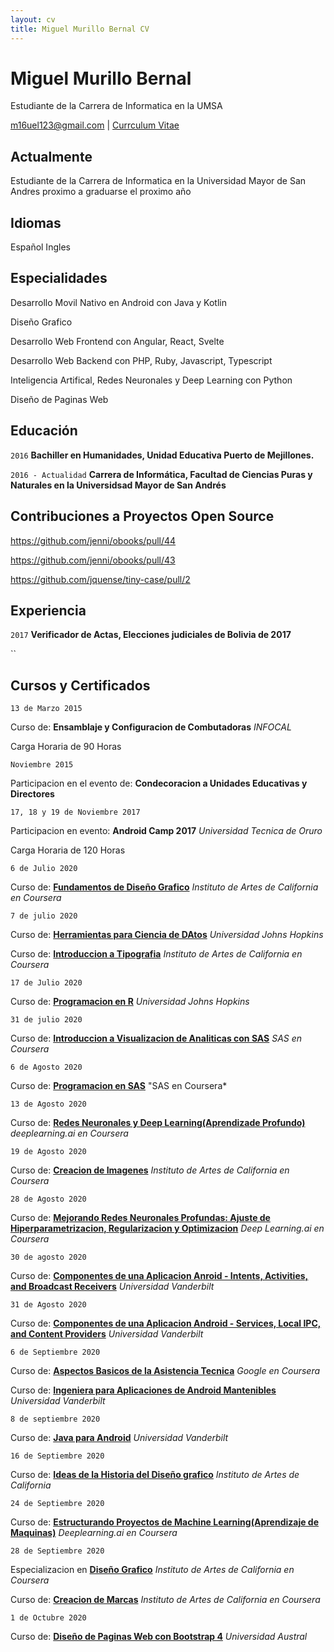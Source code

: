 ```yaml
---
layout: cv
title: Miguel Murillo Bernal CV
---
```

# Miguel Murillo Bernal

Estudiante de la Carrera de Informatica en la UMSA

<div id="webaddress">
<a href="m16uel123@gmail.com">m16uel123@gmail.com</a>
| <a href="https://m1gueldev.github.io/curriculum_vitae/">Currculum Vitae</a>
</div>


## Actualmente

Estudiante de la Carrera de Informatica en la Universidad Mayor de San Andres proximo a graduarse el proximo año

## Idiomas

Español
Ingles

## Especialidades

Desarrollo Movil Nativo en Android con Java y Kotlin

Diseño Grafico

Desarrollo Web Frontend con Angular, React, Svelte

Desarrollo Web Backend con PHP, Ruby, Javascript, Typescript

Inteligencia Artifical, Redes Neuronales y Deep Learning con Python

Diseño de Paginas Web

## Educación

`2016`
__Bachiller en Humanidades, Unidad Educativa Puerto de Mejillones.__

`2016 - Actualidad`
__Carrera de Informática, Facultad de Ciencias Puras y Naturales en la Universidsad Mayor de San Andrés__

## Contribuciones a Proyectos Open Source

https://github.com/jenni/obooks/pull/44

https://github.com/jenni/obooks/pull/43

https://github.com/jquense/tiny-case/pull/2

## Experiencia

`2017`
__Verificador de Actas, Elecciones judiciales de Bolivia de 2017__

``

## Cursos y Certificados

`13 de Marzo 2015`

Curso de: __Ensamblaje y Configuracion de Combutadoras__ *INFOCAL*

Carga Horaria de 90 Horas

`Noviembre 2015`

Participacion en el evento de: __Condecoracion a Unidades  Educativas y Directores__

`17, 18 y 19 de Noviembre 2017`

Participacion en evento:  __Android Camp 2017__ *Universidad Tecnica de Oruro*

Carga Horaria de 120 Horas

`6 de Julio 2020`

Curso de: [__Fundamentos de Diseño Grafico__](https://coursera.org/share/22edf193349ddcf45891d04a6fa3359b) *Instituto de Artes de California en Coursera*

`7 de julio 2020`

Curso de: [__Herramientas para Ciencia de DAtos__](https://coursera.org/share/882a5cceda4750f6290f1bc5c0672a91)  *Universidad Johns Hopkins*

Curso de: [__Introduccion a Tipografia__](https://coursera.org/share/dc2ed50bf37bc5603aede9bf51c1b60e) *Instituto de Artes de California en Coursera*

`17 de Julio 2020`

Curso de: [__Programacion en R__](https://coursera.org/share/d02c91698f11a0461bc1d4b39a559674) *Universidad Johns Hopkins*

`31 de julio 2020`

Curso de: [__Introduccion a Visualizacion de Analiticas con SAS__](https://coursera.org/share/fa0c55cb45c82f6b763bfe83c1c6b749) *SAS en Coursera*

`6 de Agosto 2020`

Curso de: [__Programacion en SAS__](https://coursera.org/share/54a8c9d4c4cbd5876a0bda08d2697493) "SAS en Coursera*

`13 de Agosto 2020`

Curso de: [__Redes Neuronales y Deep Learning(Aprendizade Profundo)__](https://coursera.org/share/19a192b47c93bbc37af0052e897c55f9) *deeplearning.ai en Coursera*

`19 de Agosto 2020`

Curso de: [__Creacion de Imagenes__](https://coursera.org/share/76577b80b6370d730d7b02e398c9f78d) *Instituto de Artes de California en Coursera*

`28 de Agosto 2020`

Curso de: [__Mejorando Redes Neuronales Profundas: Ajuste de Hiperparametrizacion, Regularizacion y Optimizacion__](https://coursera.org/share/a2c1a6d66d93377962803e91a3eb7801) *Deep Learning.ai en Coursera*

`30 de agosto 2020`

Curso de: [__Componentes de una Aplicacion Anroid - Intents, Activities, and Broadcast Receivers__](https://coursera.org/share/ab10370aa175c090dfb7dbc9fb945ced) *Universidad Vanderbilt*

`31 de Agosto 2020`

Curso de: [__Componentes de una Aplicacion Android - Services, Local IPC, and Content Providers__](https://coursera.org/share/04b27696760426aeefb527224a75c173) *Universidad Vanderbilt*

`6 de Septiembre 2020`

Curso de: [__Aspectos Basicos de la Asistencia Tecnica__](https://coursera.org/share/90a077c95519d6d69297b652c988d259) *Google en Coursera*

Curso de: [__Ingeniera para Aplicaciones de Android Mantenibles__](https://coursera.org/share/ccd8ea8f716103daa111831a0413d32d) *Universidad Vanderbilt*

`8 de septiembre 2020`

Curso de: [__Java para Android__](https://coursera.org/share/7ac78ae0efbe59e4f972f9d994004da0) *Universidad Vanderbilt*

`16 de Septiembre 2020`

Curso de: [__Ideas de la Historia del Diseño grafico__](https://coursera.org/share/bf3346326e1f581166cb6872921aaadf) *Instituto de Artes de California*

`24 de Septiembre 2020`

Curso de: [__Estructurando Proyectos de Machine Learning(Aprendizaje de Maquinas)__](https://coursera.org/share/900a4574ecc156ff03bef00277730c50) *Deeplearning.ai en Coursera*

`28 de Septiembre 2020`

Especializacion en [__Diseño Grafico__](https://coursera.org/share/c54a442df3cc8ae9d3a6047daa90ee84) *Instituto de Artes de California en Coursera*

Curso de: [__Creacion de Marcas__](https://coursera.org/share/3ffd083cd20588a23c46517abe55591f) *Instituto de Artes de California en Coursera*

`1 de Octubre 2020`

Curso de: [__Diseño de Paginas Web con Bootstrap 4__](https://coursera.org/share/104c0e314e5a69719e65666dbb6ad431) *Universidad Austral*

<!-- ### Footer

Ultima Actualizacion Abril 22, 2022 -->